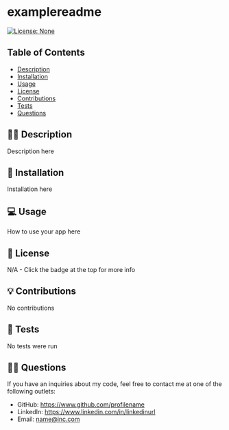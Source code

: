 # examplereadme
[![License: None](https://img.shields.io/badge/license-none-yellow.svg)](http://fakeurl.com/)

## Table of Contents
* [Description](#description)
* [Installation](#installation)
* [Usage](#usage)
* [License](#license)
* [Contributions](#contributions)
* [Tests](#tests)
* [Questions](#questions)

## 👨‍💻 Description
Description here

## 💾 Installation
Installation here

## 💻 Usage
How to use your app here

## 📃 License
N/A - Click the badge at the top for more info

## 💡 Contributions 
No contributions

## 🧬 Tests
No tests were run

## 🙋‍♂️ Questions
If you have an inquiries about my code, feel free to contact me at one of the following outlets:
* GitHub: https://www.github.com/profilename
* LinkedIn: https://www.linkedin.com/in/linkedinurl
* Email: name@inc.com